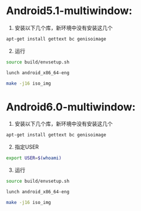 # Android5.1-multiwindow:

1. 安装以下几个库，新环境中没有安装这几个
```sh
apt-get install gettext bc genisoimage
```

2. 运行
```sh
source build/envsetup.sh

lunch android_x86_64-eng

make -j16 iso_img
```

# Android6.0-multiwindow:

1. 安装以下几个库，新环境中没有安装这几个
```sh
apt-get install gettext bc genisoimage
```

2. 指定USER
```sh
export USER=$(whoami)
```

3. 运行
```sh
source build/envsetup.sh

lunch android_x86_64-eng

make -j16 iso_img
```